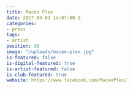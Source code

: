 ```yaml
---
title: Maceo Plex
date: 2017-04-03 14:07:00 Z
categories:
- press
tags:
- artist
position: 36
image: "/uploads/maceo-plex.jpg"
is-featured: false
is-digital-featured: true
is-artist-featured: false
is-club-featured: true
website: https://www.facebook.com/MaceoPlex/
---
```



